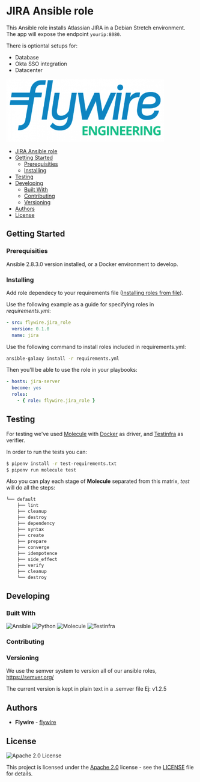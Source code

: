 # JIRA Ansible role

This Ansible role installs Atlassian JIRA in a Debian Stretch environment. The app will expose the endpoint `yourip:8080`.

There is optiontal setups for:
- Database
- Okta SSO integration
- Datacenter

![Flywire Engineering](flywire_engineering.png)

<!-- TOC -->
- [JIRA Ansible role](#jira-ansible-role)
- [Getting Started](#getting-started)
	- [Prerequisities](#prerequisities)
	- [Installing](#installing)
- [Testing](#testing)
- [Developing](#developing)
	- [Built With](#built-with)
	- [Contributing](#contributing)
	- [Versioning](#versioning)
- [Authors](#authors)
- [License](#license)

<!-- /TOC -->

## Getting Started

### Prerequisities

Ansible 2.8.3.0 version installed, or a Docker environment to develop.

### Installing

Add role dependecy to your requirements file ([Installing roles from file](https://docs.ansible.com/ansible/latest/reference_appendices/galaxy.html#installing-multiple-roles-from-a-file)).

Use the following example as a guide for specifying roles in *requirements.yml*:

```yaml
- src: flywire.jira_role
  version: 0.1.0
  name: jira
```
Use the following command to install roles included in requirements.yml:

```sh
ansible-galaxy install -r requirements.yml
```

Then you'll be able to use the role in your playbooks:

```yaml
- hosts: jira-server
  become: yes
  roles:
    - { role: flywire.jira_role }

```

## Testing

For testing we've used [Molecule](https://molecule.readthedocs.io/) with [Docker](https://www.docker.com/) as driver, and [Testinfra](https://testinfra.readthedocs.io/en/latest/) as verifier.

In order to run the tests you can:

```sh
$ pipenv install -r test-requirements.txt
$ pipenv run molecule test
```

Also you can play each stage of __Molecule__ separated from this matrix, *test* will do all the steps:

```
└── default
    ├── lint
    ├── cleanup
    ├── destroy
    ├── dependency
    ├── syntax
    ├── create
    ├── prepare
    ├── converge
    ├── idempotence
    ├── side_effect
    ├── verify
    ├── cleanup
    └── destroy
```

## Developing

### Built With

![Ansible](https://img.shields.io/badge/ansible-2.8.3-green.svg)
![Python](https://img.shields.io/pypi/pyversions/3)
![Molecule](https://img.shields.io/static/v1?label=molecule&message=2.20.2&color=green)
![Testinfra](https://img.shields.io/static/v1?label=testinfra&message=3.0.6&color=orange)

### Contributing

### Versioning

We use the semver system to version all of our ansible roles, https://semver.org/

The current version is kept in plain text in a .semver file Ej: v1.2.5

## Authors

* **Flywire** - [flywire](https://github.com/peertransfer)

## License

![Apache 2.0 License](https://img.shields.io/hexpm/l/plug.svg)

This project is licensed under the [Apache 2.0](https://www.apache.org/licenses/LICENSE-2.0) license - see the [LICENSE](LICENSE) file for details.
